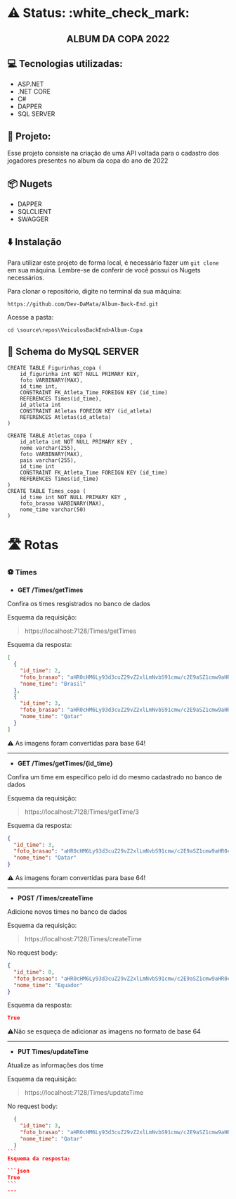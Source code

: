 <h1> ⚠️ Status: :white_check_mark: </h1>

<h2 align="center">ALBUM DA COPA 2022 </h2>

## 💻 Tecnologias utilizadas:

- ASP.NET
- .NET CORE 
- C#
- DAPPER
- SQL SERVER

## 📜 Projeto:

Esse projeto consiste na criação de uma API voltada para o cadastro dos jogadores presentes no album da copa do ano de 2022

## 📦 Nugets

- DAPPER
- SQLCLIENT
- SWAGGER

## ⬇️ Instalação

Para utilizar este projeto de forma local, é necessário fazer um
`git clone` em sua máquina. Lembre-se de conferir de você possui os Nugets necessários.

Para clonar o repositório, digite no terminal da sua máquina:

```
https://github.com/Dev-DaMata/Album-Back-End.git
```

Acesse a pasta:
```
cd \source\repos\VeiculosBackEnd>Album-Copa
```

## 💾 Schema do MySQL SERVER
```
CREATE TABLE Figurinhas_copa (
    id_figurinha int NOT NULL PRIMARY KEY,
    foto VARBINARY(MAX),
    id_time int,
    CONSTRAINT FK_Atleta_Time FOREIGN KEY (id_time)
    REFERENCES Times(id_time),
    id_atleta int
    CONSTRAINT Atletas FOREIGN KEY (id_atleta)
    REFERENCES Atletas(id_atleta)
)

CREATE TABLE Atletas_copa (
    id_atleta int NOT NULL PRIMARY KEY ,
    nome varchar(255),
    foto VARBINARY(MAX),
    pais varchar(255),
    id_time int
    CONSTRAINT FK_Atleta_Time FOREIGN KEY (id_time)
    REFERENCES Times(id_time)
)
CREATE TABLE Times_copa (
    id_time int NOT NULL PRIMARY KEY ,
    foto_brasao VARBINARY(MAX),
    nome_time varchar(50)
)
```
# 🛣️ Rotas

### ⚽ Times

- **GET /Times/getTimes**

Confira os times resgistrados no banco de dados

Esquema da requisição:

>https://localhost:7128/Times/getTimes

Esquema da resposta:

```json
[
  {
    "id_time": 2,
    "foto_brasao": "aHR0cHM6Ly93d3cuZ29vZ2xlLmNvbS91cmw/c2E9aSZ1cmw9aHR0cHMlM0ElMkYlMkZ3d3cuY29ycmVpb2JyYXppbGllbnNlLmNvbS5iciUyRmVzcG9ydGVzJTJGMjAyMiUyRjA4JTJGNTAzMDMxOS1jb20tY3JvbW9zLWVzcGVjaWFpcy1hbGJ1bS1kYS1jb3BhLTIwMjItY2hlZ2EtYXMtYmFuY2FzLW5lc3RhLXNleHRhLmh0bWwmcHNpZz1BT3ZWYXcyM00xVlEzZUNfOVpxaTY5R2dNeVptJnVzdD0xNjY3MDUzNDM3NjU3MDAwJnNvdXJjZT1pbWFnZXMmY2Q9dmZlJnZlZD0wQ0EwUWpSeHFGd29UQ0lDZ3VKR1FnX3NDRlFBQUFBQWRBQUFBQUJBRQ==",
    "nome_time": "Brasil"
  },
  {
    "id_time": 3,
    "foto_brasao": "aHR0cHM6Ly93d3cuZ29vZ2xlLmNvbS91cmw/c2E9aSZ1cmw9aHR0cHMlM0ElMkYlMkZwdC53aWtpcGVkaWEub3JnJTJGd2lraSUyRlNlbGUlMjVDMyUyNUE3JTI1QzMlMjVBM29fQ2F0YXJpX2RlX0Z1dGVib2wmcHNpZz1BT3ZWYXcxRnFWX2wzTjZLdGZhMTFvdTNXZkpkJnVzdD0xNjY3MzIwMTYxMzc1MDAwJnNvdXJjZT1pbWFnZXMmY2Q9dmZlJnZlZD0wQ0EwUWpSeHFGd29UQ0tDSmx1SHhpdnNDRlFBQUFBQWRBQUFBQUJBRQ==",
    "nome_time": "Qatar"
  }
]
```
⚠️ As imagens foram convertidas para base 64!

---

- **GET /Times/getTimes/{id_time}**

Confira um time em específico pelo id do mesmo cadastrado no banco de dados

Esquema da requisição:

>https://localhost:7128/Times/getTime/3

Esquema da resposta:

```json
{
  "id_time": 3,
  "foto_brasao": "aHR0cHM6Ly93d3cuZ29vZ2xlLmNvbS91cmw/c2E9aSZ1cmw9aHR0cHMlM0ElMkYlMkZwdC53aWtpcGVkaWEub3JnJTJGd2lraSUyRlNlbGUlMjVDMyUyNUE3JTI1QzMlMjVBM29fQ2F0YXJpX2RlX0Z1dGVib2wmcHNpZz1BT3ZWYXcxRnFWX2wzTjZLdGZhMTFvdTNXZkpkJnVzdD0xNjY3MzIwMTYxMzc1MDAwJnNvdXJjZT1pbWFnZXMmY2Q9dmZlJnZlZD0wQ0EwUWpSeHFGd29UQ0tDSmx1SHhpdnNDRlFBQUFBQWRBQUFBQUJBRQ==",
  "nome_time": "Qatar"
}
```
⚠️ As imagens foram convertidas para base 64!

---
- **POST /Times/createTime**

Adicione novos times no banco de dados

Esquema da requisição:

>https://localhost:7128/Times/createTime

No request body:

```json
{
  "id_time": 0,
  "foto_brasao": "aHR0cHM6Ly93d3cuZ29vZ2xlLmNvbS91cmw/c2E9aSZ1cmw9aHR0cHMlM0ElMkYlMkZtYW50b3Nkb2Z1dGVib2wuY29tLmJyJTJGMjAyMiUyRjA4JTJGY2FtaXNhcy1lcXVhZG9yLWNvcGEtbXVuZG8tMjAyMi1tYXJhdGhvbiUyRiZwc2lnPUFPdlZhdzJjeV96a2U0T25tSU1xYmcyYm45dUcmdXN0PTE2NjczMjE4MDEyMjYwMDAmc291cmNlPWltYWdlcyZjZD12ZmUmdmVkPTBDQXdRalJ4cUZ3b1RDS2ktMi03M2l2c0NGUUFBQUFBZEFBQUFBQkFF",
  "nome_time": "Equador"
}
```

Esquema da resposta:

```json
True
```
⚠️Não se esqueça de adicionar as imagens no formato de base 64

---
- **PUT Times/updateTime**

Atualize as informações dos time 

Esquema da requisição:

>https://localhost:7128/Times/updateTime

No request body:

````json
  {
    "id_time": 3,
    "foto_brasao": "aHR0cHM6Ly93d3cuZ29vZ2xlLmNvbS91cmw/c2E9aSZ1cmw9aHR0cHMlM0ElMkYlMkZwdC53aWtpcGVkaWEub3JnJTJGd2lraSUyRlNlbGUlMjVDMyUyNUE3JTI1QzMlMjVBM29fQ2F0YXJpX2RlX0Z1dGVib2wmcHNpZz1BT3ZWYXcxRnFWX2wzTjZLdGZhMTFvdTNXZkpkJnVzdD0xNjY3MzIwMTYxMzc1MDAwJnNvdXJjZT1pbWFnZXMmY2Q9dmZlJnZlZD0wQ0EwUWpSeHFGd29UQ0tDSmx1SHhpdnNDRlFBQUFBQWRBQUFBQUJBRQ==",
    "nome_time": "Qatar"
  }
```
Esquema da resposta:

```json
True
```
---



